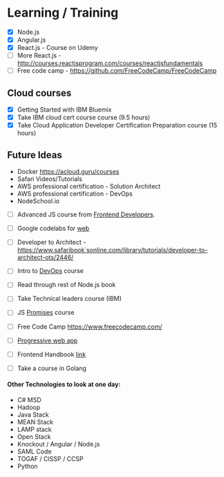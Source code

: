 # Learning / Training

- [x] Node.js
- [x] Angular.js
- [x] React.js - Course on Udemy
- [ ] More React.js - http://courses.reactjsprogram.com/courses/reactjsfundamentals
- [ ] Free code camp - https://github.com/FreeCodeCamp/FreeCodeCamp

## Cloud courses
 - [x] Getting Started with IBM Bluemix
 - [x] Take IBM cloud cert course course (9.5 hours)
 - [x] Take Cloud Application Developer Certification Preparation course (15 hours)

## Future Ideas
- Docker https://acloud.guru/courses
- Safari Videos/Tutorials
- AWS professional certification - Solution Architect
- AWS professional certification - DevOps
- NodeSchool.io
- [ ] Advanced JS course from [Frontend Developers](https://frontendmasters.com/courses/).
- [ ] Google codelabs for [web](https://codelabs.developers.google.com/)
- [ ] Developer to Architect - https://www.safaribook`sonline.com/library/tutorials/developer-to-architect-ots/2446/
- [ ] Intro to [DevOps](https://www.udacity.com/course/intro-to-devops--ud611) course
- [ ] Read through rest of Node.js book
- [ ] Take Technical leaders course (IBM)
- [ ] JS [Promises](https://www.udacity.com/course/javascript-promises--ud898) course
- [ ] Free Code Camp https://www.freecodecamp.com/
- [ ] [Progressive web app](https://developers.google.com/web/fundamentals/getting-started/your-first-progressive-web-app/?hl=en)
- [ ] Frontend Handbook [link](https://www.gitbook.com/book/frontendmasters/front-end-handbook/details)
- [ ] Take a course in Golang


#### Other Technologies to look at one day:
- C# MSD
- Hadoop
- Java Stack
- MEAN Stack
- LAMP stack
- Open Stack
- Knockout / Angular / Node.js
- SAML Code
- TOGAF / CISSP / CCSP
- Python
